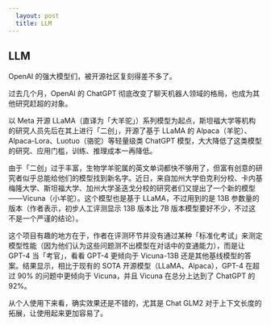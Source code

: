 ```yaml
---                                                                                                                                                                                              
  layout: post
  title: LLM
---
```


## LLM

OpenAI 的强大模型们，被开源社区复刻得差不多了。

过去几个月，OpenAI 的 ChatGPT 彻底改变了聊天机器人领域的格局，也成为其他研究赶超的对象。

以 Meta 开源 LLaMA（直译为「大羊驼」）系列模型为起点，斯坦福大学等机构的研究人员先后在其上进行「二创」，开源了基于 LLaMA 的 Alpaca（羊驼）、Alpaca-Lora、Luotuo（骆驼）等轻量级类 ChatGPT 模型，大大降低了这类模型的研究、应用门槛，训练、推理成本一再降低。

由于「二创」过于丰富，生物学羊驼属的英文单词都快不够用了，但富有创意的研究者似乎总能给他们的模型找到新名字。近日，来自加州大学伯克利分校、卡内基梅隆大学、斯坦福大学、加州大学圣迭戈分校的研究者们又提出了一个新的模型 ——Vicuna（小羊驼）。这个模型也是基于 LLaMA，不过用到的是 13B 参数量的版本（作者表示，初步人工评测显示 13B 版本比 7B 版本模型要好不少，不过这不是一个严谨的结论）。

这个项目有趣的地方在于，作者在评测环节并没有通过某种「标准化考试」来测定模型性能（因为他们认为这些问题测不出模型在对话中的变通能力），而是让 GPT-4 当「考官」，看看 GPT-4 更倾向于 Vicuna-13B 还是其他基线模型的答案。结果显示，相比于现有的 SOTA 开源模型（LLaMA、Alpaca），GPT-4 在超过 90% 的问题中更倾向于 Vicuna，并且 Vicuna 在总分上达到了 ChatGPT 的 92%。

从个人使用下来看，确实效果还是不错的，尤其是 Chat GLM2 对于上下文长度的拓展，让使用起来更加容易了。